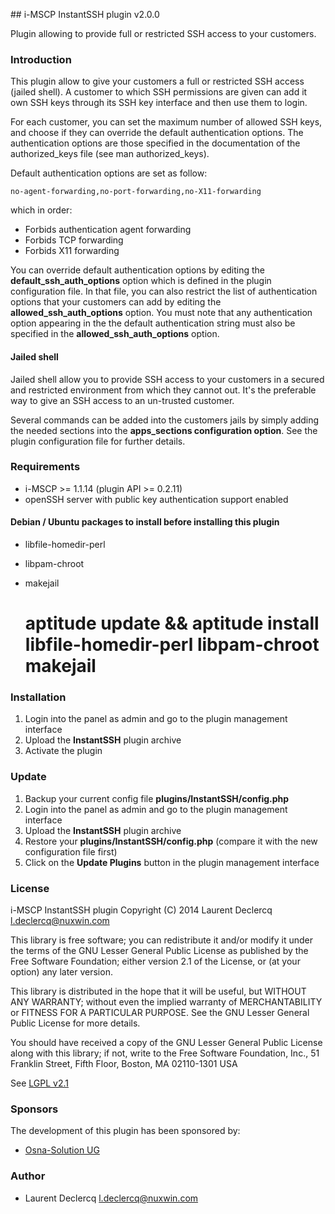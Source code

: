 ## i-MSCP InstantSSH plugin v2.0.0

Plugin allowing to provide full or restricted SSH access to your customers.

### Introduction

This plugin allow to give your customers a full or restricted SSH access (jailed shell). A customer to which SSH
permissions are given can add it own SSH keys through its SSH key interface and then use them to login.

For each customer, you can set the maximum number of allowed SSH keys, and choose if they can override the default
authentication options. The authentication options are those specified in the documentation of the authorized_keys file
(see man authorized_keys).

Default authentication options are set as follow:

	no-agent-forwarding,no-port-forwarding,no-X11-forwarding

which in order:

* Forbids authentication agent forwarding
* Forbids TCP forwarding
* Forbids X11 forwarding

You can override default authentication options by editing the **default_ssh_auth_options** option which is defined
in the plugin configuration file. In that file, you can also restrict the list of authentication options that your
customers can add by editing the **allowed_ssh_auth_options** option. You must note that any authentication option
appearing in the the default authentication string must also be specified in the **allowed_ssh_auth_options** option.

#### Jailed shell

Jailed shell allow you to provide SSH access to your customers in a secured and restricted environment from which they
cannot out. It's the preferable way to give an SSH access to an un-trusted customer.

Several commands can be added into the customers jails by simply adding the needed sections into the
**apps_sections configuration option**. See the plugin configuration file for further details.

### Requirements

* i-MSCP >= 1.1.14 (plugin API >= 0.2.11)
* openSSH server with public key authentication support enabled

#### Debian / Ubuntu packages to install before installing this plugin

* libfile-homedir-perl
* libpam-chroot
* makejail

    # aptitude update && aptitude install libfile-homedir-perl libpam-chroot makejail

### Installation

1. Login into the panel as admin and go to the plugin management interface
2. Upload the **InstantSSH** plugin archive
3. Activate the plugin

### Update

1. Backup your current config file **plugins/InstantSSH/config.php**
2. Login into the panel as admin and go to the plugin management interface
3. Upload the **InstantSSH** plugin archive
4. Restore your **plugins/InstantSSH/config.php** (compare it with the new configuration file first)
5. Click on the **Update Plugins** button in the plugin management interface

### License

 i-MSCP InstantSSH plugin
 Copyright (C) 2014 Laurent Declercq <l.declercq@nuxwin.com>

 This library is free software; you can redistribute it and/or
 modify it under the terms of the GNU Lesser General Public
 License as published by the Free Software Foundation; either
 version 2.1 of the License, or (at your option) any later version.

 This library is distributed in the hope that it will be useful,
 but WITHOUT ANY WARRANTY; without even the implied warranty of
 MERCHANTABILITY or FITNESS FOR A PARTICULAR PURPOSE.  See the GNU
 Lesser General Public License for more details.

 You should have received a copy of the GNU Lesser General Public
 License along with this library; if not, write to the Free Software
 Foundation, Inc., 51 Franklin Street, Fifth Floor, Boston, MA  02110-1301  USA

 See [LGPL v2.1](http://www.gnu.org/licenses/lgpl-2.1.txt "LGPL v2.1")

### Sponsors

The development of this plugin has been sponsored by:

  - [Osna-Solution UG](http://portal.osna-solution.de// "Osna-Solution UG")

### Author

 * Laurent Declercq <l.declercq@nuxwin.com>
